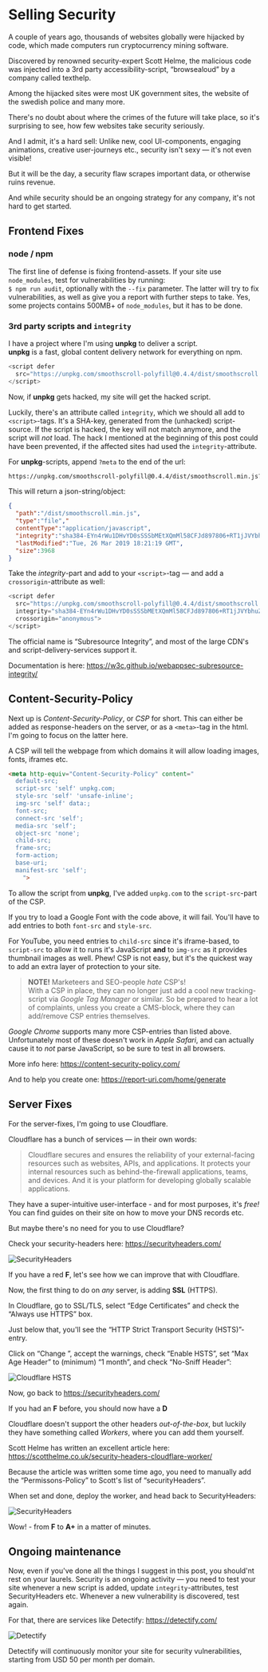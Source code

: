 # Selling Security
A couple of years ago, thousands of websites globally were hijacked by code, which made computers run cryptocurrency mining software.

Discovered by renowned security-expert Scott Helme, the malicious code was injected into a 3rd party accessibility-script, “browsealoud” by a company called texthelp.

Among the hijacked sites were most UK government sites, the website of the swedish police and many more.

There's no doubt about where the crimes of the future will take place, so it's surprising to see, how few websites take security seriously.

And I admit, it's a hard sell: Unlike new, cool UI-components, engaging animations, creative user-journeys etc., security isn't sexy — it's not even visible!

But it will be the day, a security flaw scrapes important data, or otherwise ruins revenue.

And while security should be an ongoing strategy for any company, it's not hard to get started.

## Frontend Fixes
### node / npm
The first line of defense is fixing frontend-assets. If your site use `node_modules`, test for vulnerabilities by running:  
`$ npm run audit`, optionally with the `--fix` parameter.
The latter will try to fix vulnerabilities, as well as give you a report with further steps to take. Yes, some projects contains 500MB+ of `node_modules`, but it has to be done.

### 3rd party scripts and `integrity`
I have a project where I'm using **unpkg** to deliver a script.   
**unpkg** is a fast, global content delivery network for everything on npm.

```js
<script defer
  src="https://unpkg.com/smoothscroll-polyfill@0.4.4/dist/smoothscroll.min.js">
</script>
```

Now, if **unpkg** gets hacked, my site will get the hacked script.

Luckily, there's an attribute called `integrity`, which we should all add to `<script>`-tags. It's a SHA-key, generated from the (unhacked) script-source. If the script is hacked, the key will not match anymore, and the script will *not* load. The hack I mentioned at the beginning of this post could have been prevented, if the affected sites had used the `integrity`-attribute.

For **unpkg**-scripts, append `?meta` to the end of the url:

```html
https://unpkg.com/smoothscroll-polyfill@0.4.4/dist/smoothscroll.min.js?meta
```

 This will return a json-string/object:

```json
{
  "path":"/dist/smoothscroll.min.js",
  "type":"file","
  contentType":"application/javascript",
  "integrity":"sha384-EYn4rWu1DHvYD0sSSSbMEtXQmMl58CFJd897806+RT1jJVYbhuZlZMN6yG9nCyFa",
  "lastModified":"Tue, 26 Mar 2019 18:21:19 GMT",
  "size":3968
}
```

Take the *integrity*-part and add to your `<script>`-tag — and add a `crossorigin`-attribute as well:

```js
<script defer
  src="https://unpkg.com/smoothscroll-polyfill@0.4.4/dist/smoothscroll.min.js"
  integrity="sha384-EYn4rWu1DHvYD0sSSSbMEtXQmMl58CFJd897806+RT1jJVYbhuZlZMN6yG9nCyFa"
  crossorigin="anonymous">
</script>
```

The official name is “Subresource Integrity”, and most of the large CDN's and script-delivery-services support it.  

Documentation is here:
https://w3c.github.io/webappsec-subresource-integrity/

## Content-Security-Policy
Next up is *Content-Security-Policy*, or *CSP* for short. This can either be added as response-headers on the server, or as a `<meta>`-tag in the html. I'm going to focus on the latter here. 

A CSP will tell the webpage from which domains it will allow loading images, fonts, iframes etc. 

```html
<meta http-equiv="Content-Security-Policy" content="
  default-src;
  script-src 'self' unpkg.com;
  style-src 'self' 'unsafe-inline';
  img-src 'self' data:;
  font-src;
  connect-src 'self';
  media-src 'self';
  object-src 'none';
  child-src;
  frame-src;
  form-action;
  base-uri;
  manifest-src 'self';
    ">
```

To allow the script from **unpkg**, I've added `unpkg.com` to the `script-src`-part of the CSP.  

If you try to load a Google Font with the code above, it will fail. You'll have to add entries to both `font-src` and `style-src`. 

For YouTube, you need entries to `child-src` since it's iframe-based, to `script-src` to allow it to runs it's JavaScript **and** to `img-src` as it provides thumbnail images as well. Phew! CSP is not easy, but it's the quickest way to add an extra layer of protection to your site.

> **NOTE!** Marketeers and SEO-people *hate* CSP's!  
With a CSP in place, they can no longer just add a cool new tracking-script via *Google Tag Manager* or similar. So be prepared to hear a lot of complaints, unless you create a CMS-block, where they can add/remove CSP entries themselves.

*Google Chrome* supports many more CSP-entries than listed above. Unfortunately most of these doesn't work in *Apple Safari*, and can actually cause it to *not* parse JavaScript, so be sure to test in all browsers.

More info here:
https://content-security-policy.com/

And to help you create one:
https://report-uri.com/home/generate


## Server Fixes
For the server-fixes, I'm going to use Cloudflare.

Cloudflare has a bunch of services — in their own words:

> Cloudflare secures and ensures the reliability of your external-facing resources such as websites, APIs, and applications. It protects your internal resources such as behind-the-firewall applications, teams, and devices. And it is your platform for developing globally scalable applications.

They have a super-intuitive user-interface - and for most purposes, it's *free!*  
You can find guides on their site on how to move your DNS records etc.

But maybe there's no need for you to use Cloudflare? 

Check your security-headers here: https://securityheaders.com/

![SecurityHeaders](assets/sec-headers-f.png)

If you have a red **F**, let's see how we can improve that with Cloudflare.

Now, the first thing to do on *any* server, is adding **SSL** (HTTPS).

In Cloudflare, go to SSL/TLS, select “Edge Certificates” and check the “Always use HTTPS” box.

Just below that, you'll see the “HTTP Strict Transport Security (HSTS)”-entry.

Click on “Change ”, accept the warnings, check “Enable HSTS”, set “Max Age Header” to (minimum) “1 month”, and check “No-Sniff Header”:

![Cloudflare HSTS](assets/sec-cloudflare-hsts.png)


Now, go back to https://securityheaders.com/

If you had an **F** before, you should now have a **D**

Cloudflare doesn't support the other headers *out-of-the-box*, but luckily they have something called *Workers*, where you can add them yourself.

Scott Helme has written an excellent article here: https://scotthelme.co.uk/security-headers-cloudflare-worker/

Because the article was written some time ago, you need to manually add the “Permissons-Policy” to Scott's list of “securityHeaders”.

When set and done, deploy the worker, and head back to SecurityHeaders:

![SecurityHeaders](assets/sec-headers-aplus.png)

Wow! - from **F** to **A+** in a matter of minutes.

## Ongoing maintenance
Now, even if you've done all the things I suggest in this post, you should'nt rest on your laurels. Security is an ongoing activity — you need to test your site whenever a new script is added, update `integrity`-attributes, test SecurityHeaders etc. Whenever a new vulnerability is discovered, test again.

For that, there are services like Detectify: https://detectify.com/

![Detectify](assets/sec-detectify.png)

Detectify will continuously monitor your site for security vulnerabilities, starting from USD 50 per month per domain. 
